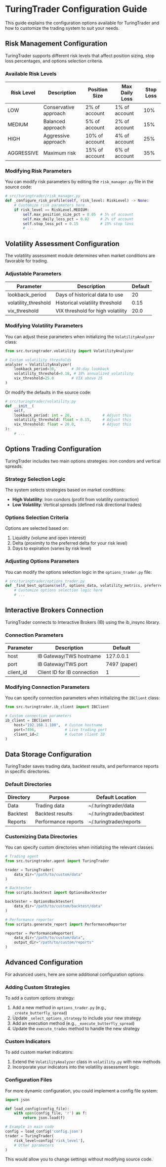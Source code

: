 # TuringTrader Configuration Guide

This guide explains the configuration options available for TuringTrader and how to customize the trading system to suit your needs.

## Risk Management Configuration

TuringTrader supports different risk levels that affect position sizing, stop loss percentages, and options selection criteria.

### Available Risk Levels

| Risk Level | Description | Position Size | Max Daily Loss | Stop Loss |
|------------|-------------|---------------|----------------|-----------|
| LOW | Conservative approach | 2% of account | 1% of account | 10% |
| MEDIUM | Balanced approach | 5% of account | 2% of account | 15% |
| HIGH | Aggressive approach | 10% of account | 4% of account | 25% |
| AGGRESSIVE | Maximum risk | 15% of account | 6% of account | 35% |

### Modifying Risk Parameters

You can modify risk parameters by editing the `risk_manager.py` file in the source code:

```python
# src/turingtrader/risk_manager.py
def _configure_risk_profile(self, risk_level: RiskLevel) -> None:
    # Customize risk parameters here
    if risk_level == RiskLevel.MEDIUM:
        self.max_position_size_pct = 0.05  # 5% of account
        self.max_daily_loss_pct = 0.02     # 2% of account
        self.stop_loss_pct = 0.15          # 15% stop loss
        # ...
```

## Volatility Assessment Configuration

The volatility assessment module determines when market conditions are favorable for trading.

### Adjustable Parameters

| Parameter | Description | Default |
|-----------|-------------|---------|
| lookback_period | Days of historical data to use | 20 |
| volatility_threshold | Historical volatility threshold | 0.15 |
| vix_threshold | VIX threshold for high volatility | 20.0 |

### Modifying Volatility Parameters

You can adjust these parameters when initializing the `VolatilityAnalyzer` class:

```python
from src.turingtrader.volatility import VolatilityAnalyzer

# Custom volatility thresholds
analyzer = VolatilityAnalyzer(
    lookback_period=30,       # 30-day lookback
    volatility_threshold=0.18, # 18% annualized volatility
    vix_threshold=25.0        # VIX above 25
)
```

Or modify the defaults in the source code:

```python
# src/turingtrader/volatility.py
def __init__(
    self,
    lookback_period: int = 20,              # Adjust this
    volatility_threshold: float = 0.15,     # Adjust this
    vix_threshold: float = 20.0,            # Adjust this
):
    # ...
```

## Options Trading Configuration

TuringTrader includes two main options strategies: iron condors and vertical spreads.

### Strategy Selection Logic

The system selects strategies based on market conditions:

- **High Volatility**: Iron condors (profit from volatility contraction)
- **Low Volatility**: Vertical spreads (defined risk directional trades)

### Options Selection Criteria

Options are selected based on:

1. Liquidity (volume and open interest)
2. Delta (proximity to the preferred delta for your risk level)
3. Days to expiration (varies by risk level)

### Adjusting Options Parameters

You can modify the options selection logic in the `options_trader.py` file:

```python
# src/turingtrader/options_trader.py
def _find_best_options(self, options_data, volatility_metrics, preferred_delta):
    # Customize options selection logic here
    # ...
```

## Interactive Brokers Connection

TuringTrader connects to Interactive Brokers (IB) using the ib_insync library.

### Connection Parameters

| Parameter | Description | Default |
|-----------|-------------|---------|
| host | IB Gateway/TWS hostname | 127.0.0.1 |
| port | IB Gateway/TWS port | 7497 (paper) |
| client_id | Client ID for IB connection | 1 |

### Modifying Connection Parameters

You can specify connection parameters when initializing the `IBClient` class:

```python
from src.turingtrader.ib_client import IBClient

# Custom connection parameters
ib_client = IBClient(
    host="192.168.1.100",  # Custom hostname
    port=7496,             # Live trading port
    client_id=2            # Custom client ID
)
```

## Data Storage Configuration

TuringTrader saves trading data, backtest results, and performance reports in specific directories.

### Default Directories

| Directory | Purpose | Default Location |
|-----------|---------|------------------|
| Data | Trading data | ~/.turingtrader/data |
| Backtest | Backtest results | ~/.turingtrader/backtest |
| Reports | Performance reports | ~/.turingtrader/reports |

### Customizing Data Directories

You can specify custom directories when initializing the relevant classes:

```python
# Trading agent
from src.turingtrader.agent import TuringTrader

trader = TuringTrader(
    data_dir="/path/to/custom/data"
)

# Backtester
from scripts.backtest import OptionsBacktester

backtester = OptionsBacktester(
    data_dir="/path/to/custom/backtest/data"
)

# Performance reporter
from scripts.generate_report import PerformanceReporter

reporter = PerformanceReporter(
    data_dir="/path/to/custom/data",
    output_dir="/path/to/custom/reports"
)
```

## Advanced Configuration

For advanced users, here are some additional configuration options:

### Adding Custom Strategies

To add a custom options strategy:

1. Add a new method in `options_trader.py` (e.g., `_create_butterfly_spread`)
2. Update `_select_options_strategy` to include your new strategy
3. Add an execution method (e.g., `_execute_butterfly_spread`)
4. Update the `execute_trades` method to handle the new strategy

### Custom Indicators

To add custom market indicators:

1. Extend the `VolatilityAnalyzer` class in `volatility.py` with new methods
2. Incorporate your indicators into the volatility assessment logic

### Configuration Files

For more dynamic configuration, you could implement a config file system:

```python
import json

def load_config(config_file):
    with open(config_file, 'r') as f:
        return json.load(f)

# Example in main code
config = load_config('config.json')
trader = TuringTrader(
    risk_level=config['risk_level'],
    # Other parameters
)
```

This would allow you to change settings without modifying source code.